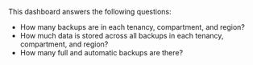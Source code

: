 This dashboard answers the following questions:

- How many backups are in each tenancy, compartment, and region?
- How much data is stored across all backups in each tenancy, compartment, and region?
- How many full and automatic backups are there?

